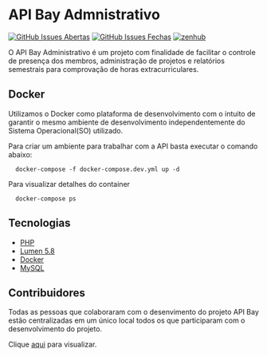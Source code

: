 # API Bay Admnistrativo

[![GitHub Issues Abertas](https://img.shields.io/github/issues/cpa-bayarea/api-administrativo.svg?maxAge=2592000)]() 
[![GitHub Issues Fechas](https://img.shields.io/github/issues-closed-raw/cpa-bayarea/api-administrativo.svg?maxAge=2592000)]()
<a href="https://app.zenhub.com/workspace/o/cpa-bayarea/api-administrativo/boards" target="_blank">
    <img src="https://img.shields.io/badge/Managed_with-ZenHub-5e60ba.svg" alt="zenhub">
</a>

O API Bay Administrativo é um projeto com finalidade de facilitar o controle de presença dos
membros, administração de projetos e relatórios semestrais para comprovação de horas extracurriculares.


## Docker
Utilizamos o Docker como plataforma de desenvolvimento com o intuito de garantir o mesmo ambiente de desenvolvimento 
independentemente do Sistema Operacional(SO) utilizado.

Para criar um ambiente para trabalhar com a API basta executar o comando abaixo:
```
  docker-compose -f docker-compose.dev.yml up -d
```

Para visualizar detalhes do container
```
  docker-compose ps
```

## Tecnologias
* [PHP](http://php.net/)
* [Lumen 5.8](https://lumen.laravel.com/docs) 
* [Docker](https://www.docker.com)
* [MySQL](https://www.mysql.com)

## Contribuidores
Todas as pessoas que colaboraram com o desenvimento do projeto API Bay estão centralizadas em um único local todos os que participaram com o desenvolvimento do projeto.
  
Clique [aqui](docs/AUTHORS.md) para visualizar.

